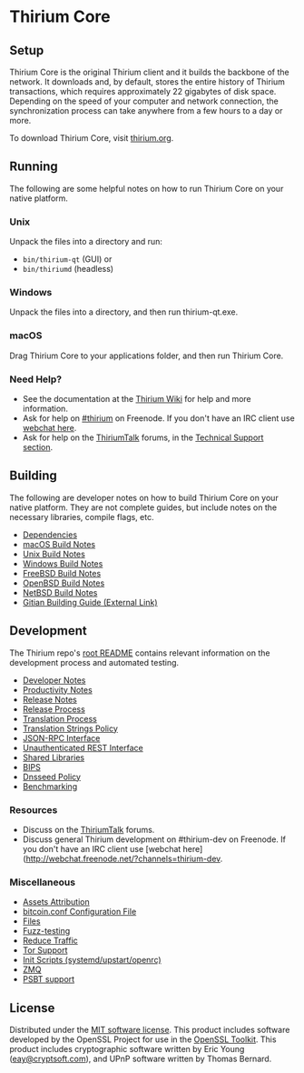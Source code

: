 Thirium Core
=============

Setup
---------------------
Thirium Core is the original Thirium client and it builds the backbone of the network. It downloads and, by default, stores the entire history of Thirium transactions, which requires approximately 22 gigabytes of disk space. Depending on the speed of your computer and network connection, the synchronization process can take anywhere from a few hours to a day or more.

To download Thirium Core, visit [thirium.org](https://thirium.org/).

Running
---------------------
The following are some helpful notes on how to run Thirium Core on your native platform.

### Unix

Unpack the files into a directory and run:

- `bin/thirium-qt` (GUI) or
- `bin/thiriumd` (headless)

### Windows

Unpack the files into a directory, and then run thirium-qt.exe.

### macOS

Drag Thirium Core to your applications folder, and then run Thirium Core.

### Need Help?

* See the documentation at the [Thirium Wiki](https://thirium.info/)
for help and more information.
* Ask for help on [#thirium](http://webchat.freenode.net?channels=thirium) on Freenode. If you don't have an IRC client use [webchat here](http://webchat.freenode.net?channels=thirium).
* Ask for help on the [ThiriumTalk](https://thiriumtalk.io/) forums, in the [Technical Support section](https://thiriumtalk.io/c/technical-support).

Building
---------------------
The following are developer notes on how to build Thirium Core on your native platform. They are not complete guides, but include notes on the necessary libraries, compile flags, etc.

- [Dependencies](dependencies.md)
- [macOS Build Notes](build-osx.md)
- [Unix Build Notes](build-unix.md)
- [Windows Build Notes](build-windows.md)
- [FreeBSD Build Notes](build-freebsd.md)
- [OpenBSD Build Notes](build-openbsd.md)
- [NetBSD Build Notes](build-netbsd.md)
- [Gitian Building Guide (External Link)](https://github.com/bitcoin-core/docs/blob/master/gitian-building.md)

Development
---------------------
The Thirium repo's [root README](/README.md) contains relevant information on the development process and automated testing.

- [Developer Notes](developer-notes.md)
- [Productivity Notes](productivity.md)
- [Release Notes](release-notes.md)
- [Release Process](release-process.md)
- [Translation Process](translation_process.md)
- [Translation Strings Policy](translation_strings_policy.md)
- [JSON-RPC Interface](JSON-RPC-interface.md)
- [Unauthenticated REST Interface](REST-interface.md)
- [Shared Libraries](shared-libraries.md)
- [BIPS](bips.md)
- [Dnsseed Policy](dnsseed-policy.md)
- [Benchmarking](benchmarking.md)

### Resources
* Discuss on the [ThiriumTalk](https://thiriumtalk.io/) forums.
* Discuss general Thirium development on #thirium-dev on Freenode. If you don't have an IRC client use [webchat here](http://webchat.freenode.net/?channels=thirium-dev.

### Miscellaneous
- [Assets Attribution](assets-attribution.md)
- [bitcoin.conf Configuration File](bitcoin-conf.md)
- [Files](files.md)
- [Fuzz-testing](fuzzing.md)
- [Reduce Traffic](reduce-traffic.md)
- [Tor Support](tor.md)
- [Init Scripts (systemd/upstart/openrc)](init.md)
- [ZMQ](zmq.md)
- [PSBT support](psbt.md)

License
---------------------
Distributed under the [MIT software license](/COPYING).
This product includes software developed by the OpenSSL Project for use in the [OpenSSL Toolkit](https://www.openssl.org/). This product includes
cryptographic software written by Eric Young ([eay@cryptsoft.com](mailto:eay@cryptsoft.com)), and UPnP software written by Thomas Bernard.
